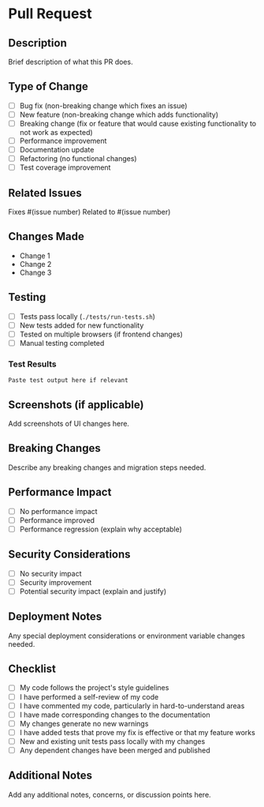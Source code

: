 # Pull Request

## Description
Brief description of what this PR does.

## Type of Change
- [ ] Bug fix (non-breaking change which fixes an issue)
- [ ] New feature (non-breaking change which adds functionality)
- [ ] Breaking change (fix or feature that would cause existing functionality to not work as expected)
- [ ] Performance improvement
- [ ] Documentation update
- [ ] Refactoring (no functional changes)
- [ ] Test coverage improvement

## Related Issues
Fixes #(issue number)
Related to #(issue number)

## Changes Made
- Change 1
- Change 2
- Change 3

## Testing
- [ ] Tests pass locally (`./tests/run-tests.sh`)
- [ ] New tests added for new functionality
- [ ] Tested on multiple browsers (if frontend changes)
- [ ] Manual testing completed

### Test Results
```
Paste test output here if relevant
```

## Screenshots (if applicable)
Add screenshots of UI changes here.

## Breaking Changes
Describe any breaking changes and migration steps needed.

## Performance Impact
- [ ] No performance impact
- [ ] Performance improved
- [ ] Performance regression (explain why acceptable)

## Security Considerations
- [ ] No security impact
- [ ] Security improvement
- [ ] Potential security impact (explain and justify)

## Deployment Notes
Any special deployment considerations or environment variable changes needed.

## Checklist
- [ ] My code follows the project's style guidelines
- [ ] I have performed a self-review of my code
- [ ] I have commented my code, particularly in hard-to-understand areas
- [ ] I have made corresponding changes to the documentation
- [ ] My changes generate no new warnings
- [ ] I have added tests that prove my fix is effective or that my feature works
- [ ] New and existing unit tests pass locally with my changes
- [ ] Any dependent changes have been merged and published

## Additional Notes
Add any additional notes, concerns, or discussion points here.